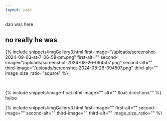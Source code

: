 ```yaml
---
layout: post
---
```

dan was here

## no really he was

{% include snippets/imgGallery3.html first-image="/uploads/screenshot-2024-09-03-at-7-06-58-pm.png" first-alt="" second-image="/uploads/screenshot-2024-08-26-094507.png" second-alt="" third-image="/uploads/screenshot-2024-08-26-094507.png" third-alt="" image_size_ratio="square" %}

&nbsp;

{% include snippets/image-float.html image="" alt="" float-direction="" %} heloo&nbsp;

{% include snippets/imgGallery3.html first-image="" first-alt="" second-image="" second-alt="" third-image="" third-alt="" image_size_ratio="" %}